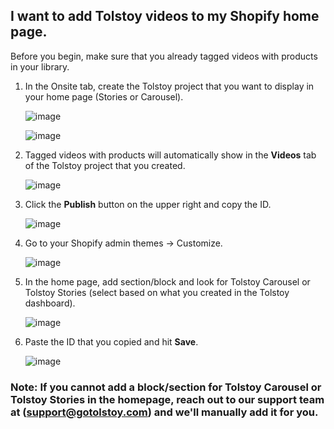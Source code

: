 ## I want to add Tolstoy videos to my Shopify home page.


Before you begin, make sure that you already tagged videos with products in your library. 


1. In the Onsite tab, create the Tolstoy project that you want to display in your home page (Stories or Carousel).

   ![image](https://github.com/GoTolstoy/tolstoy-toly-kb/assets/159800692/e519a9ee-0d8d-4a2f-986d-16bd5282502b)


   ![image](https://github.com/GoTolstoy/tolstoy-toly-kb/assets/159800692/20b19bae-5be0-4fe1-a962-81508e0d2ac3)


1. Tagged videos with products will automatically show in the **Videos** tab of the Tolstoy project that you created.

   ![image](https://github.com/GoTolstoy/tolstoy-toly-kb/assets/159800692/1b93d7c8-b50c-484c-bc67-235b87177979)
   

2. Click the **Publish** button on the upper right and copy the ID.

   ![image](https://github.com/GoTolstoy/tolstoy-toly-kb/assets/159800692/c5292baf-c7d3-4911-bf0d-9e200f664125)


3. Go to your Shopify admin themes -> Customize.

   ![image](https://github.com/GoTolstoy/tolstoy-toly-kb/assets/159800692/39192516-a6ab-4bc2-b81a-08090a4f1b89)



4. In the home page, add section/block and look for Tolstoy Carousel or Tolstoy Stories (select based on what you created in the Tolstoy dashboard).

   ![image](https://github.com/GoTolstoy/tolstoy-toly-kb/assets/159800692/5dcf01a1-2fb2-46d5-a12f-59c57b6bd962)


5. Paste the ID that you copied and hit **Save**.

   ![image](https://github.com/GoTolstoy/tolstoy-toly-kb/assets/159800692/0ad6354b-dfe2-4258-a9de-03779a3ddbd0)



### Note: If you cannot add a block/section for Tolstoy Carousel or Tolstoy Stories in the homepage, reach out to our support team at (support@gotolstoy.com) and we'll manually add it for you.

